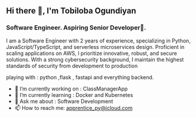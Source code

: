 ## Hi there 👋, I'm Tobiloba Ogundiyan

### Software Engineer. Aspiring Senior Developer🥑.

I am a Software Engineer with 2 years of experience, specializing in Python, JavaScript/TypeScript, and serverless microservices design. Proficient in scaling applications on AWS, I prioritize innovative, robust, and secure solutions. With a strong cybersecurity background, I maintain the highest standards of security from development to production

playing with : python ,flask , fastapi and everything backend.


- 🔭 I’m currently working on : ClassManagerApp
- 🌱 I’m currently learning : Docker and Kubernetes
- 💬 Ask me about : Software Development 
- 📫 How to reach me: apprentice_py@icloud.com

